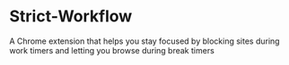 # Strict-Workflow
A Chrome extension that helps you stay focused by blocking sites during work timers and letting you browse during break timers
